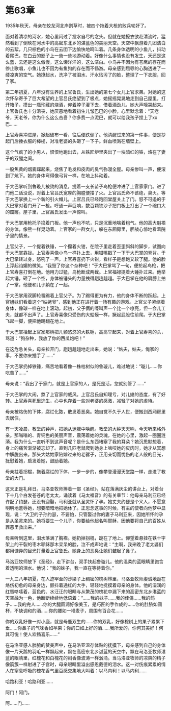 # 第63章

1935年秋天，母亲在蛟龙河北岸割草时，被四个拖着大枪的败兵轮奸了。

面对着清凉的河水，她心里闪过了投水自尽的念头。但就在她撩衣欲赴清流时，猛然看到了倒映在河水中的高密东北乡的湛蓝色的美丽天空。天空中飘游着几团洁白的云絮，几只棕色的小鸟在云团下边愉快地鸣叫着。几条身体透明的小鱼儿，抖动着尾巴，在白云的影子上一耸一耸地游动着。好像什么事情也没有发生，天还是这么蓝，云还是这么傲慢，这么懒洋洋的，这么洁白。小鸟并不因为有苍鹰的存在而停止歌唱，小鱼儿也不因为有鱼狗的存在而不畅游。母亲感到屈辱的心胸透进了一缕凉爽的空气。她撩起水，洗净了被泪水、汗水玷污了的脸，整理了一下衣服，回了家。

第二年初夏，八年没有生养的上官鲁氏，生出她的第七个女儿上官求弟。对她的这次怀孕寄予了巨大希望的上官吕氏绝望到了极点，她摇摇晃晃地走到自己屋里，打开箱子，摸出一瓶珍藏的烧酒，仰着脖子灌下去，借着酒劲儿，她大声嚎哭起来。上官鲁氏也十分沮丧，她厌恶地看着初生儿皱巴巴的小脸，心里默念着：“天老爷，天老爷，你为什么这么吝啬？你多费一点泥巴，就可以给我孩子捏上了xx巴……

上官寿喜冲进屋，掀起破布一看，往后便跌倒了。他清醒过来的第一件事，便是抄起门后捶衣服的棒槌，对准老婆的头砸了一下子。鲜血喷溅在墙壁上。

这个气疯了的小男人，恨恨地跑出去，从铁匠炉里夹出了一块暗红的铁，烙在了妻子的双腿之间。

一股焦黄的烟雾蹿起来，烧焦了毛发和皮肉的臭气弥漫全屋。母亲惨叫一声，便滚到了炕下。她的身体弯得像弓背一样，在地上抖动着。

于大巴掌听到鲁璇儿被烫的消息，提着一支长苗子鸟枪便冲进了上官家家门。进了门他二话没说，对着上官吕氏宽厚的胸膛便搂了火。上官吕氏命不该绝，臭火。等于大巴掌换上一个新的引火帽儿，上官吕氏已经跑回堂屋关上了门。怒不可遏的于大巴掌对着门开了一枪。呼通一声巨响，数百颗铁沙子把门板上打出了一个碗口大的窟窿。屋子里，上官吕氏发出一声惊叫。

于大巴掌用枪托子捣着门板。他一声也不吭，只是沉重地喘着粗气。他的高大魁梧的身体，像熊一样晃动着。上官家的一群女儿，躲在东厢房里，胆战心惊地看着院子里的情景。

上官父子，一个提着铁锤，一个攥着火钳，在院子里走着歪歪斜斜的脚步，试图向于大巴掌靠拢。上官寿喜像小鸟一样扑上去，用钳嘴戳了一下于大巴掌的脊背。于大巴掌转过身，怒吼了一声。上官寿喜扔下火钳，看样子是想跑又软了腿。他的脸上浮起诌媚的微笑。“我毁了你这个杂种吧！”于大巴掌骂了一句，便抡起鸟枪，把上官寿喜打倒在地。他用力过猛，鸟枪断成两截。上官福禄提着大锤扑过来。他举起大锤，砸了一个空，身体被锤头的力量拽得趔趔趄趄。于大巴掌在他的肩膀上拍了一掌，他便和儿子躺在了一起。

于大巴掌用双脚轮番踢着上官父子。为了踢得更为有力，他的身体不断的跃起。上官姐妹们看着这个“姑姥爷”，感到他正在进行着一场有趣的游戏。上官父子紧缩着身体，像球一样在地上滚动。起初，父子俩的嚎叫声一个比一个嘹亮，但一会儿工夫，就都不出声了。上官寿喜像只受伤的大蛤蟆一样，撅起屁股往前爬。于大巴掌飞起一脚，便把他踢翻在地上。

于大巴掌拾起上官家那柄把儿颤悠悠的大铁锤，高高举起来，对着上官寿喜的头，骂道：“狗杂种，我放了你的西瓜炮吧！”

在这危急关头，母亲拉开门，趔趔趄趄地走出来，她说：“姑夫，姑夫，俺家的事，不要你来插手了……”

于大巴掌扔掉铁锤，痛苦地看着像一株枯树似的鲁璇儿，难过地说：“璇儿……你吃苦了……”

母亲说：“我出了于家门，就是上官家的人，是死是活，您就别管了……”

于大巴掌的大闹，煞了上官家的威风。上官吕氏自知理亏，对儿媳的态度，有了好转。上官寿喜死里逃生，心中也存着一些对老婆的感激，减轻了对她的虐待。

母亲被烙伤的下体，腐烂化脓，散发着恶臭。她自觉不久于人世，便搬到西厢房里去居住。

有一天凌晨，教堂的钟声，把她从迷朦中唤醒。教堂的大钟天天响，今天听来格外亲。那嗡嗡的、青铜色的美丽声音，震荡着她的灵魂，在她的心里，激起一圈圈涟漪。我为什么一直听不到这声音呢？是什么东西堵塞了我的耳朵？她沉思默想着，身上的痛苦渐渐被忘却了。直到几匹老鼠爬到她身上啮咬她的皮肉时，她才从冥想中解脱出来。那头大姑姑家陪嫁过来的老骡子，正用亲切而忧伤的老人般的目光，抚慰着她，启发着她，鼓励着她。

母亲拄着拐棍，拖着腐烂的下体，一步一步的，像攀登漫漫天堂路一样，走进了教堂的大门。

这天正是礼拜日。马洛亚牧师捧着一部《圣经》，站在落满灰尘的讲台上，对着台下十几个白发苍苍的老太太，诵读着《马太福音》的有关章节：他母亲马利亚已经许配了约瑟，还没有迎娶，马利亚就从圣灵怀了孕。她丈夫约瑟是个义人，不愿意明明地羞辱她，想要暗暗地把她休了。正思念这事的时候，有主的使者向他梦中显现，说：“大卫的子孙约瑟，不要怕，只管娶过你的妻子马利亚来，因她所怀的孕是从圣灵来的。她将要生一个儿子，你要给他起名叫耶稣，因他要将自己的百姓从罪恶里救出来。”

母亲听到这里，泪水落满了胸襟。她扔掉拐棍，跪在了地上。仰望着悬挂在铁十字架上的干裂的枣木耶稣那木呆呆的脸，泣不成声地说：“主啊，我来晚了老太婆们都用慷异的目光打量着上官鲁氏。她身上的恶臭让她们皱起了鼻子。

马洛亚牧师放下《圣经》，走下讲台，双手扶起鲁璇儿。他的温柔的蓝眼睛里饱含着透明的泪水。他说：“我的妹子，我一直在等待着你。”

一九三八年初夏，在人迹罕至的沙梁子上稠密的槐树林里，马洛亚牧师虔诚地跪在烙伤初愈的母亲身边，颤抖着通红的大手，轻轻地抚摸着母亲的身体。他的湿润的红唇哆嗦着，蓝色的、水汪汪的眼睛与从繁茂的槐花中漏下来的高密东北乡湛蓝的天空融为一色，他断断续续地低语着：“……我的妹子……我的佳偶……我的鸽子……我的完人……你的大腿圆润好像美玉，是巧匠的手作成的……你的肚脐如圆杯，不缺调和的酒……你的腰如一堆麦子，周围有百合花……

你的双乳好像一对小鹿，就是母鹿双生的……你的双乳，好像棕树上的果子累累下垂……你鼻子的气味香如苹果；你的口如上好的酒……我所爱的，你何其美好！何其可悦！使人欢畅喜乐……“

在马洛亚感人肺腑的赞美声中，在马洛亚温存体贴的抚摸下，母亲感到自己的身体像一片天鹅的羽毛一样飘起来，飘在高密东北乡湛蓝的天空中，飘在马洛亚牧师湛蓝的眼睛里，红槐花和白槐花的闷香像波涛一样汹涌。当马洛亚牧师的凉爽的精子像箭簇一样射进了子宫时，母亲眼睛里溢出感恩戴德的泪水。这一对伤痕累累的情人在窒息呼吸的槐花香气里百感交集地大叫着：以马内利！以马内利……

哈路利亚！哈路利亚……

阿门！阿门。

阿……门……